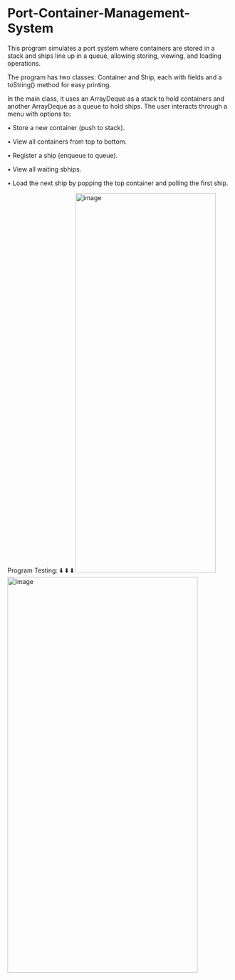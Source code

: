 # Port-Container-Management-System
This program simulates a port system where containers are stored in a stack and ships line up in a queue, allowing storing, viewing, and loading operations.

The program has two classes: Container and Ship, each with fields and a toString() method for easy printing.

In the main class, it uses an ArrayDeque as a stack to hold containers and another ArrayDeque as a queue to hold ships.
The user interacts through a menu with options to:

• Store a new container (push to stack).

• View all containers from top to bottom.

• Register a ship (enqueue to queue).

• View all waiting sbhips.

• Load the next ship by popping the top container and polling the first ship.

Program Testing: ⬇️ ⬇️ ⬇️ 
<img width="315" height="850" alt="image" src="https://github.com/user-attachments/assets/d387ec7a-10e2-42f6-a037-324ae8532143" />
<img width="427" height="886" alt="image" src="https://github.com/user-attachments/assets/5456081b-1dba-4c03-a41d-9c970b91a2fb" />
